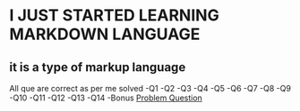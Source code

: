 # I JUST STARTED LEARNING MARKDOWN LANGUAGE
## it is a type of markup language

All que are correct as per me solved
-Q1
-Q2
-Q3
-Q4
-Q5
-Q6
-Q7
-Q8
-Q9
-Q10
-Q11
-Q12
-Q13
-Q14
-Bonus [Problem Question](https://www.hackerrank.com/challenges/variable-sized-arrays/problem)
